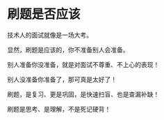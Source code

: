 # 刷题是否应该

技术人的面试就像是一场大考。

显然，刷题是应该的，你不准备别人会准备。

别人准备你没准备，就是对面试不尊重、不上心的表现！

别人没准备你准备了，那可真是太好了！

刷题，是复习、更是巩固，是快速扫盲、也是查漏补缺！

刷题是思考、是理解，不是死记硬背！
